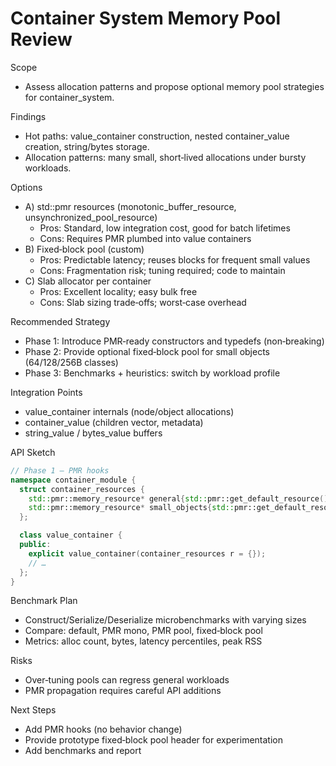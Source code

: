Container System Memory Pool Review
===================================

Scope
- Assess allocation patterns and propose optional memory pool strategies for container_system.

Findings
- Hot paths: value_container construction, nested container_value creation, string/bytes storage.
- Allocation patterns: many small, short‑lived allocations under bursty workloads.

Options
- A) std::pmr resources (monotonic_buffer_resource, unsynchronized_pool_resource)
  - Pros: Standard, low integration cost, good for batch lifetimes
  - Cons: Requires PMR plumbed into value containers
- B) Fixed‑block pool (custom)
  - Pros: Predictable latency; reuses blocks for frequent small values
  - Cons: Fragmentation risk; tuning required; code to maintain
- C) Slab allocator per container
  - Pros: Excellent locality; easy bulk free
  - Cons: Slab sizing trade‑offs; worst‑case overhead

Recommended Strategy
- Phase 1: Introduce PMR‑ready constructors and typedefs (non‑breaking)
- Phase 2: Provide optional fixed‑block pool for small objects (64/128/256B classes)
- Phase 3: Benchmarks + heuristics: switch by workload profile

Integration Points
- value_container internals (node/object allocations)
- container_value (children vector, metadata)
- string_value / bytes_value buffers

API Sketch
```cpp
// Phase 1 – PMR hooks
namespace container_module {
  struct container_resources {
    std::pmr::memory_resource* general{std::pmr::get_default_resource()};
    std::pmr::memory_resource* small_objects{std::pmr::get_default_resource()};
  };

  class value_container {
  public:
    explicit value_container(container_resources r = {});
    // …
  };
}
```

Benchmark Plan
- Construct/Serialize/Deserialize microbenchmarks with varying sizes
- Compare: default, PMR mono, PMR pool, fixed‑block pool
- Metrics: alloc count, bytes, latency percentiles, peak RSS

Risks
- Over‑tuning pools can regress general workloads
- PMR propagation requires careful API additions

Next Steps
- Add PMR hooks (no behavior change)
- Provide prototype fixed‑block pool header for experimentation
- Add benchmarks and report

